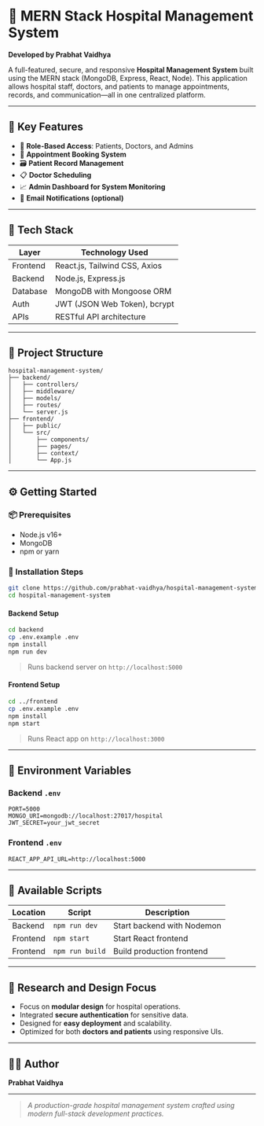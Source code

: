
# 🏥 MERN Stack Hospital Management System

**Developed by Prabhat Vaidhya**

A full-featured, secure, and responsive **Hospital Management System** built using the MERN stack (MongoDB, Express, React, Node). This application allows hospital staff, doctors, and patients to manage appointments, records, and communication—all in one centralized platform.

---

## 🚀 Key Features

- 🔐 **Role-Based Access**: Patients, Doctors, and Admins
- 📅 **Appointment Booking System**
- 🗃️ **Patient Record Management**
- 📋 **Doctor Scheduling**
- 📈 **Admin Dashboard for System Monitoring**
- 📧 **Email Notifications (optional)**

---

## 🧰 Tech Stack

| Layer      | Technology Used                      |
|------------|---------------------------------------|
| Frontend   | React.js, Tailwind CSS, Axios         |
| Backend    | Node.js, Express.js                   |
| Database   | MongoDB with Mongoose ORM             |
| Auth       | JWT (JSON Web Token), bcrypt          |
| APIs       | RESTful API architecture              |

---

## 🧱 Project Structure

```
hospital-management-system/
├── backend/
│   ├── controllers/
│   ├── middleware/
│   ├── models/
│   ├── routes/
│   └── server.js
├── frontend/
│   ├── public/
│   └── src/
│       ├── components/
│       ├── pages/
│       ├── context/
│       └── App.js
```

---

## ⚙️ Getting Started

### 📦 Prerequisites

- Node.js v16+
- MongoDB
- npm or yarn

### 🔧 Installation Steps

```bash
git clone https://github.com/prabhat-vaidhya/hospital-management-system.git
cd hospital-management-system
```

#### Backend Setup

```bash
cd backend
cp .env.example .env
npm install
npm run dev
```

> Runs backend server on `http://localhost:5000`

#### Frontend Setup

```bash
cd ../frontend
cp .env.example .env
npm install
npm start
```

> Runs React app on `http://localhost:3000`

---

## 🔐 Environment Variables

### Backend `.env`

```env
PORT=5000
MONGO_URI=mongodb://localhost:27017/hospital
JWT_SECRET=your_jwt_secret
```

### Frontend `.env`

```env
REACT_APP_API_URL=http://localhost:5000
```

---

## 📜 Available Scripts

| Location   | Script         | Description                  |
|------------|----------------|------------------------------|
| Backend    | `npm run dev`  | Start backend with Nodemon  |
| Frontend   | `npm start`    | Start React frontend         |
| Frontend   | `npm run build`| Build production frontend    |

---

## 🔬 Research and Design Focus

- Focus on **modular design** for hospital operations.
- Integrated **secure authentication** for sensitive data.
- Designed for **easy deployment** and scalability.
- Optimized for both **doctors and patients** using responsive UIs.

---


## 👨‍💻 Author

**Prabhat Vaidhya**  


---

> *A production-grade hospital management system crafted using modern full-stack development practices.*
